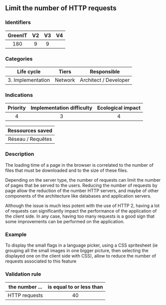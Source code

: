 ## Limit the number of HTTP requests

### Identifiers

| GreenIT | V2  | V3  |  V4  |
|:-------:|:---:|:---:|:----:|
|   180   |  9  |  9  |      |

### Categories

|    Life cycle     |  Tiers  |      Responsible      |
|:-----------------:|:-------:|:---------------------:|
| 3. Implementation | Network | Architect / Developer |

### Indications

| Priority | Implementation difficulty | Ecological impact |
|:--------:|:-------------------------:|:-----------------:|
|   4      |             3             |         4         |

| Ressources saved  |
|:-----------------:|
| Réseau / Requêtes |

### Description

The loading time of a page in the browser is correlated to the number of files that must be downloaded and to the size 
of these files.

Depending on the server type, the number of requests can limit the number of pages that be served to the users.
Reducing the number of requests by page allow the reduction of the number HTTP servers, and maybe of other components
of the architecture like databases and application servers.

Although the issue is much less potent with the use of HTTP 2, having a lot of requests can significantly impact the
performance of the application of the client side. In any case, having too many requests is a good sign that some improvements
can be performed on the application.

### Example

To display the small flags in a language picker, using a CSS spritesheet (ie grouping all the small images in one bigger 
picture, then selecting the displayed one on the client side with CSS), allow to reduce the number of requests associated to
this feature

### Validation rule

| the number ... | is equal to or less than |  
|----------------|:------------------------:|
| HTTP requests  |            40            |
